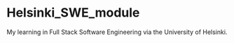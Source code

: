 # Helsinki_SWE_module
My learning in Full Stack Software Engineering via the University of Helsinki.
